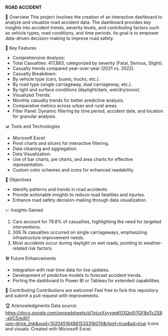 **ROAD ACCIDENT**

📖 Overview
This project involves the creation of an interactive dashboard to analyze and visualize road accident data. The dashboard provides key insights into accident trends, severity levels, and contributing factors such as vehicle types, road conditions, and time periods. Its goal is to empower data-driven decision-making to improve road safety.

🔑 Key Features
- Comprehensive Analysis:
- Total Casualties: 417,883, categorized by severity (Fatal, Serious, Slight).
- Casualty trends compared year-over-year (2021 vs. 2022).
- Casualty Breakdown:
- By vehicle type (cars, buses, trucks, etc.).
- By road type (single carriageway, dual carriageway, etc.).
- By light and surface conditions (daylight/dark, wet/dry/snow).
- Visualized Trends:
- Monthly casualty trends for better predictive analysis.
- Comparative metrics across urban and rural areas.
- Filter Panel: Dynamic filtering by time period, accident date, and location for granular analysis.

📊 Tools and Technologies
- Microsoft Excel:
- Pivot charts and slicers for interactive filtering.
- Data cleaning and aggregation.
- Data Visualization:
- Use of bar charts, pie charts, and area charts for effective representation.
- Custom color schemes and icons for enhanced readability.


🎯 Objectives
- Identify patterns and trends in road accidents.
- Provide actionable insights to reduce road fatalities and injuries.
- Enhance road safety decision-making through data visualization.


📈 Insights Gained
1. Cars account for 79.8% of casualties, highlighting the need for targeted interventions.
2. 309.7k casualties occurred on single carriageways, emphasizing infrastructure improvement needs.
3. Most accidents occur during daylight on wet roads, pointing to weather-related risk factors.

🛠️ Future Enhancements
- Integration with real-time data for live updates.
- Development of predictive models to forecast accident trends.
- Porting the dashboard to Power BI or Tableau for extended capabilities.

🤝 Contributing
Contributions are welcome! Feel free to fork this repository and submit a pull request with improvements.

🏆 Acknowledgments
Data source: https://docs.google.com/spreadsheets/d/1xjcxXxyygpK03Qp0j7GF8qTc2S8-aVC5/edit?usp=drive_link&ouid=102045164861533316076&rtpof=true&sd=true
Icons and visuals: Created with Microsoft Excel.
